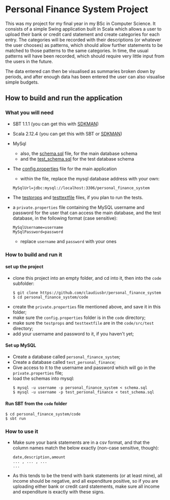 Personal Finance System Project
===============================

This was my project for my final year in my BSc in Computer Science. It
consists of a simple Swing application built in Scala which allows a user to
upload their bank or credit card statement and create categories for each
entry. The categories will be recorded with their descriptions (or whatever the
user chooses) as patterns, which should allow further statements to be matched
to those patterns to the same categories. In time, the usual patterns will have
been recorded, which should require very little input from the users in the
future.

The data entered can then be visualised as summaries broken down by periods,
and after enough data has been entered the user can also visualise simple
budgets.

How to build and run the application
------------------------------------

### What you will need
- SBT 1.1.1 (you can get this with [SDKMAN](http://sdkman.io/))
- Scala 2.12.4 (you can get this with SBT or [SDKMAN](http://sdkman.io/))
- MySql
  - also, the [schema.sql](./code/original_db_schemas/mysql/schema.sql) file,
    for the main database schema
  - and the [test\_schema.sql](./code/original_db_schemas/mysql/test_schema.sql)
    for the test database schema
- The [config.properties](./code/config.properties) file for the main application
  - within the file, replace the mysql database address with your own:
  ```
  MySqlUrl=jdbc:mysql://localhost:3306/personal_finance_system
  ```

- The [testprops](./code/src/test/testprops) and
  [testtextfile](./code/src/test/testtextfile) files, if you plan to run the
  tests.
- a `private.properties` file containing the MySQL username and password for
  the user that can access the main database, and the test database, in the
  following format (case sensitive):
  ```
  MySqlUsername=username
  MySqlPassword=password
  ```

  - replace `username` and `password` with your ones


### How to build and run it
#### set up the project
- clone this project into an empty folder, and cd into it, then into the `code`
  subfolder:
  ```
  $ git clone https://github.com/claudiusbr/personal_finance_system 
  $ cd personal_finance_system/code
  ```
- create the `private.properties` file mentioned above, and save it in this
  folder;
- make sure the `config.properties` folder is in the `code` directory;
- make sure the `testprops` and `testtextfile` are in the `code/src/test`
  directory;
- add your username and password to it, if you haven't yet;
 

#### Set up MySQL
- Create a database called `personal_finance_system`;
- Create a database called `test_personal_finance`;
- Give access to it to the username and password which will go in the `private.properties` file;
- load the schemas into mysql:
  ```
  $ mysql -u username -p personal_finance_system < schema.sql
  $ mysql -u username -p test_personal_finance < test_schema.sql
  ```

#### Run SBT from the `code` folder
```
$ cd personal_finance_system/code
$ sbt run
```


### How to use it
- Make sure your bank statements are in a csv format, and that the column names
  match the below exactly (non-case sensitive, though):
  ```
  date,description,amount
  ... , ... , ...
  ...
  ```

- As this tends to be the trend with bank statements (or at least mine), all
  income should be negative, and all expenditure positive, so if you are
  uploading either bank or credit card statements, make sure all income and
  expenditure is exactly with these signs.
